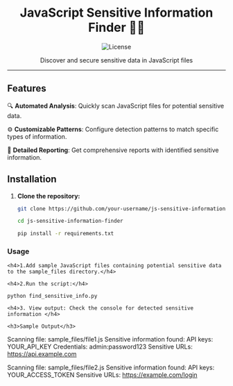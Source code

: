 <h1 align="center">JavaScript Sensitive Information Finder 🕵️‍♂️</h1>

<p align="center">
  <img src="https://img.shields.io/badge/License-MIT-green" alt="License">
</p>

<p align="center">Discover and secure sensitive data in JavaScript files</p>

---

## Features

🔍 **Automated Analysis**: Quickly scan JavaScript files for potential sensitive data.

⚙️ **Customizable Patterns**: Configure detection patterns to match specific types of information.

📝 **Detailed Reporting**: Get comprehensive reports with identified sensitive information.

## Installation

1. **Clone the repository:**
   ```sh
   git clone https://github.com/your-username/js-sensitive-information-finder.git

   cd js-sensitive-information-finder

   pip install -r requirements.txt
   
 <h3>Usage</h3>

    <h4>1.Add sample JavaScript files containing potential sensitive data to the sample_files directory.</h4>

    <h4>2.Run the script:</h4>

    python find_sensitive_info.py

    <h4>3. View output: Check the console for detected sensitive information </h4>

    <h3>Sample Output</h3>

Scanning file: sample_files/file1.js
Sensitive information found:
API keys: YOUR_API_KEY
Credentials: admin:password123
Sensitive URLs: https://api.example.com

Scanning file: sample_files/file2.js
Sensitive information found:
API keys: YOUR_ACCESS_TOKEN
Sensitive URLs: https://example.com/login


